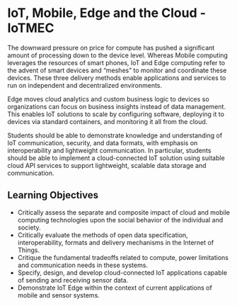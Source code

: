 # IoT, Mobile, Edge and the Cloud - IoTMEC

The downward pressure on price for compute has pushed a significant amount of processing down to the device level. Whereas
Mobile computing leverages the resources of smart phones, IoT and
Edge computing refer to the advent of smart devices and “meshes” to monitor and coordinate these devices. These three delivery methods enable applications and services to run on independent and
decentralized environments.

Edge moves cloud analytics and custom business logic to devices so organizations can focus on business insights instead of
data management. This enables IoT solutions to scale by configuring software, deploying it to devices via standard containers, and
monitoring it all from the cloud.

Students should be able to demonstrate knowledge and understanding of IoT communication, security, and data formats, with
emphasis on interoperability and lightweight communication. In
particular, students should be able to implement a cloud-connected
IoT solution using suitable cloud API services to support lightweight, scalable data storage and communication.

## Learning Objectives
* Critically assess the separate and composite impact of cloud
and mobile computing technologies upon the social behavior
of the individual and society.
* Critically evaluate the methods of open data specification,
interoperability, formats and delivery mechanisms in the
Internet of Things.
* Critique the fundamental tradeoffs related to compute, power
limitations and communication needs in these systems.
* Specify, design, and develop cloud-connected IoT applications capable of sending and receiving sensor data.
*  Demonstrate IoT Edge within the context of current applications of mobile and sensor systems.
